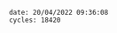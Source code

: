 

                date: 20/04/2022 09:36:08
                cycles: 18420

                         